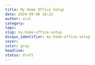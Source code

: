 ```yaml
---
title: My Home Office Setup
date: 2024-09-06 10:22
author: arul
category:
tags:
slug: my-home-office-setup
disqus_identifier: my-home-office-setup
cover:
color: gray
headline:
status: draft
---
```

